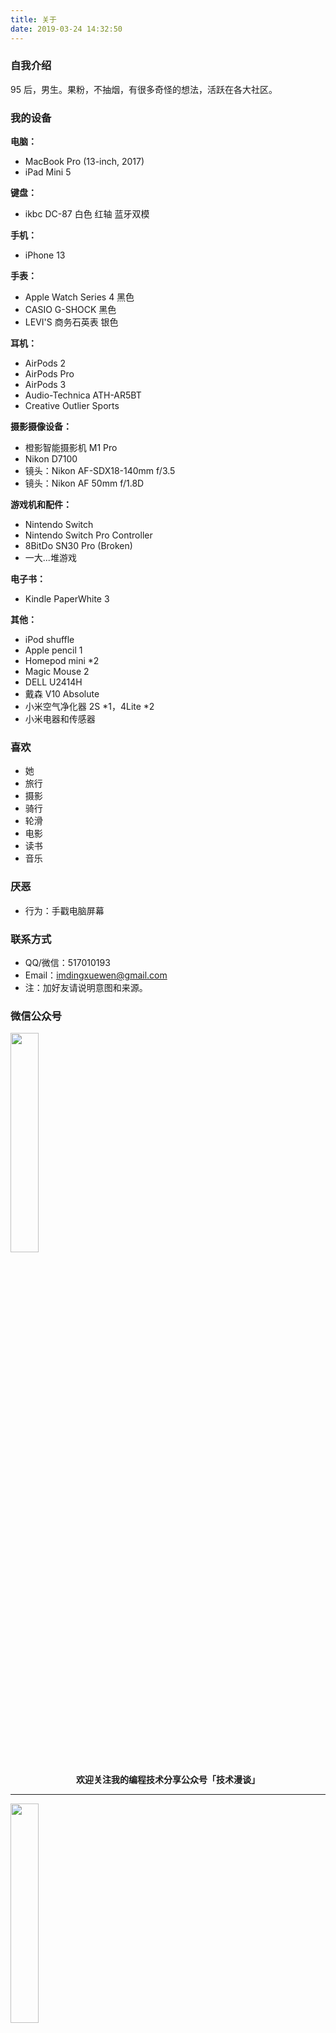 ```yaml
---
title: 关于
date: 2019-03-24 14:32:50
---
```


### 自我介绍

95 后，男生。果粉，不抽烟，有很多奇怪的想法，活跃在各大社区。

### 我的设备

**电脑：**

- MacBook Pro (13-inch, 2017)
- iPad Mini 5

**键盘：**

- ikbc DC-87 白色 红轴 蓝牙双模

**手机：**

- iPhone 13

**手表：**

- Apple Watch Series 4 黑色
- CASIO G-SHOCK 黑色
- LEVI'S 商务石英表 银色

**耳机：**

- AirPods 2
- AirPods Pro
- AirPods 3
- Audio-Technica ATH-AR5BT
- Creative Outlier Sports

**摄影摄像设备：**

- 橙影智能摄影机 M1 Pro
- Nikon D7100
- 镜头：Nikon AF-SDX18-140mm f/3.5
- 镜头：Nikon AF 50mm f/1.8D

**游戏机和配件：**

- Nintendo Switch
- Nintendo Switch Pro Controller
- 8BitDo SN30 Pro (Broken)
- 一大...堆游戏

**电子书：**

- Kindle PaperWhite 3

**其他：**

- iPod shuffle
- Apple pencil 1
- Homepod mini *2
- Magic Mouse 2
- DELL U2414H
- 戴森 V10 Absolute
- 小米空气净化器 2S *1，4Lite *2
- 小米电器和传感器

### 喜欢

- 她
- 旅行
- 摄影
- 骑行
- 轮滑
- 电影
- 读书
- 音乐

### 厌恶

- 行为：手戳电脑屏幕

### 联系方式

- QQ/微信：517010193
- Email：imdingxuewen@gmail.com
- 注：加好友请说明意图和来源。

### 微信公众号

<img width="30%" src="../img/wechatpub-1.jpg" />

**<center>欢迎关注我的编程技术分享公众号「技术漫谈」</center>**

---

<img width="30%" src="../img/wechatpub-2.jpg" />

**<center>欢迎关注我的面试求职分享公众号「编程每日一题」</center>**

---

<img width="30%" src="../img/wechatpub-3.jpg" />

**<center>欢迎关注我的生活日常分享公众号「学文同学」</center>**

<br><br><br><br>
